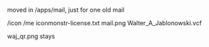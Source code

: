 moved in /apps/mail, just for one old mail

/icon
/me
iconmonstr-license.txt
mail.png
Walter_A_Jablonowski.vcf

waj_qr.png stays